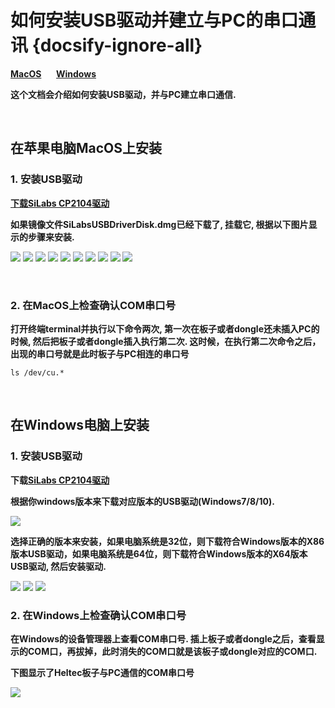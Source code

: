 # 如何安装USB驱动并建立与PC的串口通讯 {docsify-ignore-all}

**[MacOS](#在苹果电脑MacOS上安装)**&nbsp;&nbsp;&nbsp;&nbsp;&nbsp;&nbsp;**[Windows](#在Windows电脑上安装)**

**这个文档会介绍如何安装USB驱动，并与PC建立串口通信.**

&nbsp;

## 在苹果电脑MacOS上安装

### 1. 安装USB驱动

**[下载SiLabs CP2104驱动](https://www.silabs.com/documents/public/software/Mac_OSX_VCP_Driver.zip)**

**如果镜像文件SiLabsUSBDriverDisk.dmg已经下载了, 挂载它, 根据以下图片显示的步骤来安装.**

<img src="img/establish_serial_connection/macOS_CP2104_dmg.png">

<img src="img/establish_serial_connection/macOS_CP2104_pkg.png">

<img src="img/establish_serial_connection/2.png">

<img src="img/establish_serial_connection/3.png">

<img src="img/establish_serial_connection/4.png">

<img src="img/establish_serial_connection/5.png">

<img src="img/establish_serial_connection/6.png">

<img src="img/establish_serial_connection/7.png">

<img src="img/establish_serial_connection/8.png">

<img src="img/establish_serial_connection/9.png">

&nbsp;

### 2. 在MacOS上检查确认COM串口号

**打开终端terminal并执行以下命令两次, 第一次在板子或者dongle还未插入PC的时候, 然后把板子或者dongle插入执行第二次. 这时候，在执行第二次命令之后，出现的串口号就是此时板子与PC相连的串口号**

    ls /dev/cu.*

&nbsp;

## 在Windows电脑上安装

### 1. 安装USB驱动

**下载[SiLabs CP2104驱动](https://www.silabs.com/products/development-tools/software/usb-to-uart-bridge-vcp-drivers)**

**根据你windows版本来下载对应版本的USB驱动(Windows7/8/10).**

<img src="img/establish_serial_connection/windows_download_CP2104_USB_driver.png">

**选择正确的版本来安装，如果电脑系统是32位，则下载符合Windows版本的X86版本USB驱动，如果电脑系统是64位，则下载符合Windows版本的X64版本USB驱动, 然后安装驱动.**

<img src="img/establish_serial_connection/windows_install_usb_driver01.png">

<img src="img/establish_serial_connection/windows_install_usb_driver02.png">

<img src="img/establish_serial_connection/windows_install_usb_driver03.png">

### 2. 在Windows上检查确认COM串口号

**在Windows的设备管理器上查看COM串口号. 插上板子或者dongle之后，查看显示的COM口，再拔掉，此时消失的COM口就是该板子或dongle对应的COM口.**

**下图显示了Heltec板子与PC通信的COM串口号**

<img src="img/establish_serial_connection/windows_in_device_manager.png">